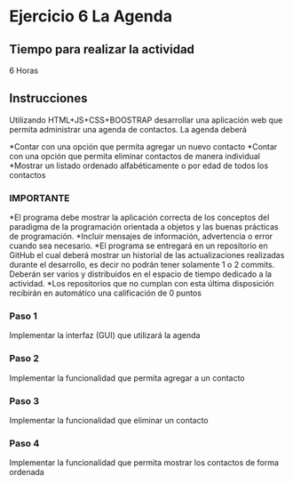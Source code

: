 # Ejercicio 6 La Agenda

## Tiempo para realizar la actividad

6 Horas

## Instrucciones

Utilizando HTML+JS+CSS+BOOSTRAP desarrollar una aplicación web que permita administrar una agenda de contactos. La agenda deberá

  *Contar con una opción que permita agregar un nuevo contacto
  *Contar con una opción que permita eliminar contactos de manera individual   
  *Mostrar un listado ordenado alfabéticamente o por edad de todos los contactos

### IMPORTANTE

  *El programa debe mostrar la aplicación correcta de los conceptos del paradigma de la programación orientada a objetos y las buenas prácticas de programación.
  *Incluir mensajes de información, advertencia o error cuando sea necesario. 
  *El programa se entregará en un repositorio en GitHub el cual deberá mostrar un historial de las actualizaciones realizadas durante el desarrollo, es decir no podrán tener solamente 1 o 2 commits. Deberán ser varios y distribuidos en el espacio de tiempo dedicado a la actividad.
  *Los repositorios que no cumplan con esta última disposición recibirán en automático una calificación de 0 puntos


### Paso 1

Implementar la interfaz (GUI) que utilizará la agenda

### Paso 2

Implementar la funcionalidad que permita agregar a un contacto

### Paso 3

Implementar la funcionalidad que eliminar un contacto

### Paso 4

Implementar la funcionalidad que permita mostrar los contactos de forma ordenada
